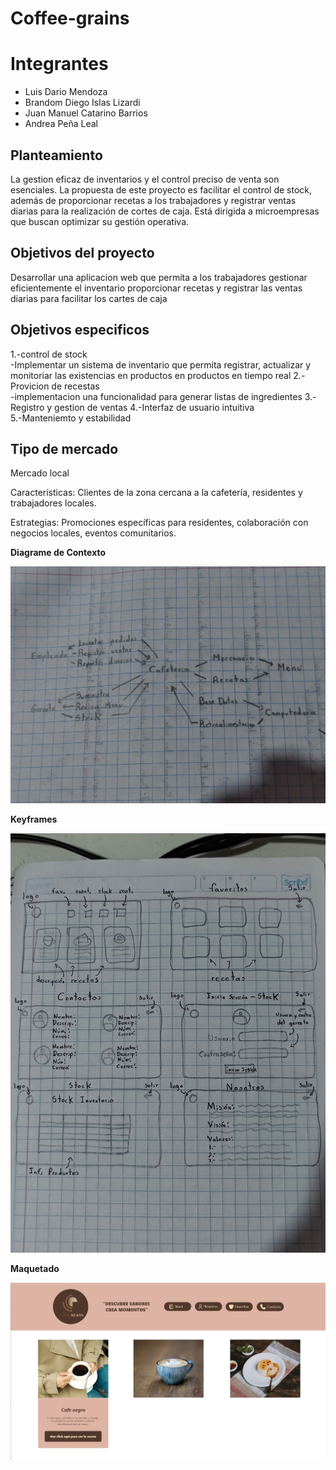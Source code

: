 # Coffee-grains

# Integrantes

- Luis Dario Mendoza
- Brandom Diego Islas Lizardi
- Juan Manuel Catarino Barrios
- Andrea Peña Leal

## Planteamiento
La gestion eficaz de inventarios y el control preciso de venta son esenciales. La propuesta de este proyecto es facilitar el control de stock, además de proporcionar recetas a los trabajadores y registrar ventas diarias para la realización de cortes de caja. Está dirigida a microempresas que buscan optimizar su gestión operativa.

## Objetivos del proyecto 
Desarrollar una aplicacion web que permita a los trabajadores gestionar eficientemente el inventario proporcionar recetas y registrar las ventas diarias para facilitar los cartes de caja 
## Objetivos especificos 
1.-control de stock   
-Implementar un sistema de inventario que permita registrar, actualizar y monitoriar las existencias en productos en productos en tiempo real 
2.-Provicion de recestas  
-implementacion una funcionalidad para generar listas de ingredientes 
3.-Registro y gestion de ventas 
4.-Interfaz de usuario intuitiva  
5.-Manteniemto y estabilidad  

## Tipo de mercado
Mercado local

Características: Clientes de la zona cercana a la cafetería, residentes y trabajadores locales.

Estrategias: Promociones específicas para residentes, colaboración con negocios locales, eventos comunitarios.

**Diagrame de Contexto**

![](https://github.com/jcatarinoB/Coffee-grains/blob/main/Diagrama%20de%20Contexto.jpg)

**Keyframes**

![](https://github.com/jcatarinoB/Coffee-grains/blob/main/Keyframes.jpg)

**Maquetado**

![](https://github.com/jcatarinoB/Coffee-grains/blob/main/1.png)


